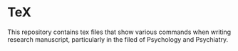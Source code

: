 # TeX

This repository contains tex files that show various commands when writing research manuscript, particularly in the filed of Psychology and Psychiatry.
